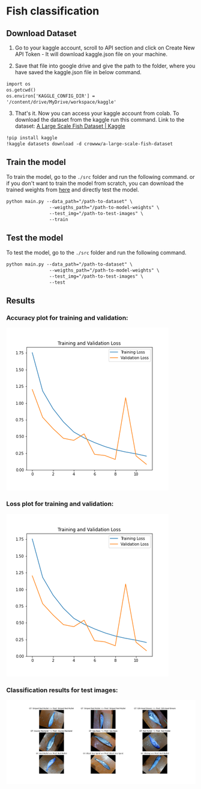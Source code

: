 # Fish classification
## Download Dataset
1. Go to your kaggle account, scroll to API section and click on Create New API Token - It will download kaggle.json file on your machine.

2. Save that file into google drive and give the path to the folder, where you have saved the kaggle.json file in below command.

```
import os
os.getcwd()
os.environ['KAGGLE_CONFIG_DIR'] = '/content/drive/MyDrive/workspace/kaggle'
```

3. That's it. Now you can access your kaggle account from colab. To download the dataset from the kaggle run this command. Link to the dataset: [A Large Scale Fish Dataset | Kaggle](https://www.kaggle.com/crowww/a-large-scale-fish-dataset)


```
!pip install kaggle
!kaggle datasets download -d crowww/a-large-scale-fish-dataset
```

## Train the model
To train the model, go to the `./src` folder and run the following command. or if you don't want to train the model from scratch, you can download the trained weights from [here](https://drive.google.com/drive/folders/1AQlKd3QJXSDXU_NjA_KyuQbf63lHs2p9?usp=sharing) and directly test the model. 
```
python main.py --data_path="/path-to-dataset" \
                --weigths_path="/path-to-model-weights" \
                --test_img="/path-to-test-images" \
                --train
```
## Test the model
To test the model, go to the `./src` folder and run the following command.
```
python main.py --data_path="/path-to-dataset" \
                --weigths_path="/path-to-model-weights" \
                --test_img="/path-to-test-images" \
                --test
```

## Results

### Accuracy plot for training and validation:
![acc image](https://github.com/shruti-bt/fish-classification/blob/master/outputs/images/loss.png?raw=true)

### Loss plot for training and validation:
![acc image](outputs\images\loss.png)

### Classification results for test images:
![acc image](outputs\images\results.png)

